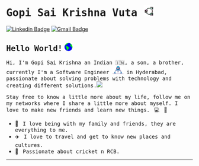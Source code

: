 # <samp>Gopi Sai Krishna Vuta </samp><img src="https://github.com/SaiKrishnaVuta/SaiKrishnaVuta/blob/main/VGSK_LOGO.jpg" width="30px">

[![Linkedin Badge](https://img.shields.io/badge/LinkedIn-%230077B5.svg?&style=flat-square&logo=linkedin&logoColor=white&color=071A2C&link=https://www.linkedin.com/in/gopisaikrishnavuta/)](https://www.linkedin.com/in/gopisaikrishnavuta/)
[![Gmail Badge](https://img.shields.io/badge/Gmail-%231877F2.svg?&style=flat-square&logo=gmail&logoColor=white&color=071A2C&link=mailto:saikrishnavuta7@gmail.com)](saikrishnavuta7@gmail.com)

## <samp>Hello World!</samp> <img src="https://github.com/SaiKrishnaVuta/SaiKrishnaVuta/blob/main/earth.gif" width="22px">

<samp>Hi, I'm Gopi Sai Krishna an Indian 🇮🇳, a son, a brother, currently I'm a Software Engineer <img src="https://github.com/SaiKrishnaVuta/SaiKrishnaVuta/blob/main/developer.gif" width="30px"> in Hyderabad, passionate about solving problems with technology and creating different solutions.</samp><img src="https://media.giphy.com/media/WUlplcMpOCEmTGBtBW/giphy.gif" width="24">

<samp>Stay free to know a little more about my life, follow me on my networks where I share a little more about myself. I love to make new friends and learn new things.</samp> &nbsp; 💻 &nbsp; 🚀

- 🏡 &nbsp; <samp>I love being with my family and friends, they are everything to me.</samp>
- ✈️ &nbsp; <samp>I love to travel and get to know new places and cultures.</samp>
- 🏏 &nbsp; <samp>Passionate about cricket n RCB.</samp>

---
